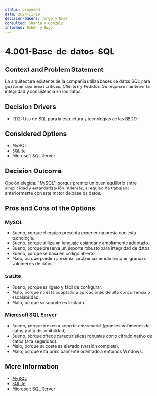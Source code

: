 ```yaml
---
status: proposed
date: 2024-11-19
decision-makers: Jorge y Omar 
consulted: Shania y Gonzalo
informed: Rubén y Hugo
---
```


# 4.001-Base-de-datos-SQL

## Context and Problem Statement

La arquitectura existente de la compañía utiliza bases de datos SQL para gestionar dos áreas críticas: Clientes y Pedidos.
Se requiere mantener la integridad y consistencia en los datos.

## Decision Drivers

* RD2: Uso de SQL para la estructura y tecnologías de las BBDD. 

## Considered Options

* MySQL
* SQLite
* Microsoft SQL Server

## Decision Outcome

Opción elegida: "MySQL", porque premite un buen equilibrio entre simplicidad y estandarización. Además, el equipo ha trabajado anteriormente con este motor de base de datos.

## Pros and Cons of the Options

### MySQL

* Bueno, porque el equipo presenta experiencia previa con esta tecnología.
* Bueno, porque utiliza un lenguaje estándar y ampliamente adoptado.
* Bueno, porque presenta un soporte robusto para integridad de datos.
* Bueno, porque se basa en código abierto.
* Malo, porque pueden presentar problemas rendimiento en grandes volúmenes de datos.

### SQLite

* Bueno, porque es ligero y fácil de configurar.
* Malo, porque no está adaptado a aplicaciones de alta concurrencia o escalabilidad.
* Malo, porque su soporte es limitado.

### Microsoft SQL Server

* Bueno, porque presenta soporte empresarial (grandes volúmenes de datos y alta disponibilidad).
* Bueno, porque ofrece características robustas como cifrado nativo de datos (alta seguridad).
* Malo, porque su coste es elevado (versión completa).
* Malo, porque esta principalmente orientado a entornos Windows.


## More Information

* [MySQL](https://openwebinars.net/blog/que-es-mysql/y)
* [SQLite](https://www.dongee.com/tutoriales/que-es-sqlite-y-sus-caracteristicas/)
* [Microsoft SQL Server](https://learn.microsoft.com/es-es/sql/sql-server/what-is-sql-server?view=sql-server-ver16)